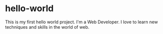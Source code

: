 # hello-world
This is my first hello world project.
I'm a Web Developer. I love to learn new techniques and skills in the world of web.
